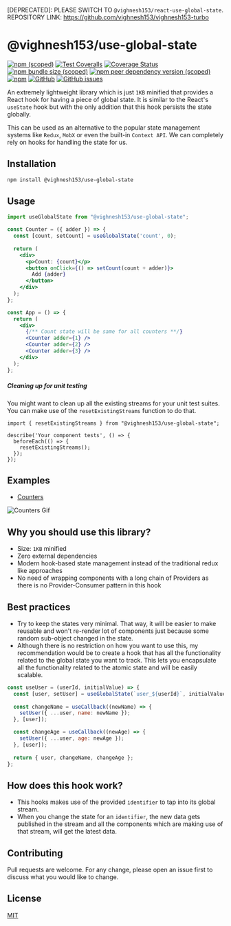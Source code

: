 [DEPRECATED]: PLEASE SWITCH TO `@vighnesh153/react-use-global-state`. REPOSITORY LINK: https://github.com/vighnesh153/vighnesh153-turbo

# @vighnesh153/use-global-state

[![npm (scoped)](https://img.shields.io/npm/v/@vighnesh153/use-global-state)](https://www.npmjs.com/package/@vighnesh153/use-global-state)
[![Test Coveralls](https://github.com/vighnesh153/react-use-global-state/actions/workflows/coveralls.yml/badge.svg)](https://coveralls.io/github/vighnesh153/react-use-global-state?branch=main)
[![Coverage Status](https://coveralls.io/repos/github/vighnesh153/react-use-global-state/badge.svg?branch=main)](https://coveralls.io/github/vighnesh153/react-use-global-state?branch=main)
[![npm bundle size (scoped)](https://img.shields.io/bundlephobia/minzip/@vighnesh153/use-global-state)](https://img.shields.io/bundlephobia/minzip/@vighnesh153/use-global-state)
[![npm peer dependency version (scoped)](https://img.shields.io/npm/dependency-version/@vighnesh153/use-global-state/peer/react)](https://www.npmjs.com/package/react)
[![npm](https://img.shields.io/npm/dt/@vighnesh153/use-global-state)](https://img.shields.io/npm/dt/@vighnesh153/use-global-state)
[![GitHub](https://img.shields.io/github/license/vighnesh153/react-use-global-state)](https://github.com/vighnesh153/react-use-global-state/blob/main/LICENSE)
[![GitHub issues](https://img.shields.io/github/issues/vighnesh153/react-use-global-state)](https://github.com/vighnesh153/react-use-global-state/issues)

An extremely lightweight library which is just `1KB` minified that provides a React hook for having a piece of global state. It is similar to the React's `useState` hook but with the only addition that this hook persists the state globally.

This can be used as an alternative to the popular state management systems like `Redux`, `MobX` or even the built-in `Context API`. We can completely rely on hooks for handling the state for us.

## Installation
```bash
npm install @vighnesh153/use-global-state
```

## Usage

```jsx
import useGlobalState from "@vighnesh153/use-global-state";

const Counter = ({ adder }) => {
  const [count, setCount] = useGlobalState('count', 0);
  
  return (
    <div>
      <p>Count: {count}</p>
      <button onClick={() => setCount(count + adder)}>
        Add {adder}
      </button>
    </div>
  );
};

const App = () => {
  return (
    <div>
      {/** Count state will be same for all counters **/}
      <Counter adder={1} />
      <Counter adder={2} />
      <Counter adder={3} />
    </div>
  );
};
```

##### Cleaning up for unit testing
You might want to clean up all the existing streams for your unit 
test suites. You can make use of the `resetExistingStreams` function 
to do that.

```tsx
import { resetExistingStreams } from "@vighnesh153/use-global-state";

describe('Your component tests', () => {
  beforeEach(() => {
    resetExistingStreams();
  });
});
```

## Examples
* [Counters](https://docs.vighnesh153.com/public/UcrhdVdiPxJ4MHv4yNVG)

![Counters Gif](https://i.imgur.com/hyP7VWe.gif)

## Why you should use this library?
* Size: `1KB` minified
* Zero external dependencies
* Modern hook-based state management instead of the traditional redux like approaches
* No need of wrapping components with a long chain of Providers as there is no Provider-Consumer pattern in this hook

## Best practices
* Try to keep the states very minimal. That way, it will be easier to make reusable and won't re-render lot of components just because some random sub-object changed in the state. 
* Although there is no restriction on how you want to use this, my recommendation would be to create a hook that has all the functionality related to the global state you want to track. This lets you encapsulate all the functionality related to the atomic state and will be easily scalable.
```jsx
const useUser = (userId, initialValue) => {
  const [user, setUser] = useGlobalState(`user_${userId}`, initialValue || {});
  
  const changeName = useCallback((newName) => {
    setUser({ ...user, name: newName });
  }, [user]);

  const changeAge = useCallback((newAge) => {
    setUser({ ...user, age: newAge });
  }, [user]);
  
  return { user, changeName, changeAge };
};
```

## How does this hook work?
* This hooks makes use of the provided `identifier` to tap into its global stream.
* When you change the state for an `identifier`, the new data gets published in the stream and all the components which are making use of that stream, will get the latest data.

## Contributing
Pull requests are welcome. For any change, please open an issue first to discuss what you would like to change.

## License
[MIT](https://choosealicense.com/licenses/mit/)
